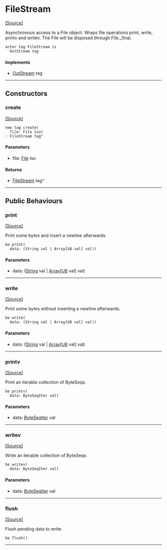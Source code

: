 # FileStream
<span class="source-link">[[Source]](src/files/file_stream.md#L1)</span>

Asynchronous access to a File object. Wraps file operations print, write,
printv and writev. The File will be disposed through File._final.


```pony
actor tag FileStream is
  OutStream tag
```

#### Implements

* [OutStream](builtin-OutStream.md) tag

---

## Constructors

### create
<span class="source-link">[[Source]](src/files/file_stream.md#L8)</span>


```pony
new tag create(
  file: File iso)
: FileStream tag^
```
#### Parameters

*   file: [File](files-File.md) iso

#### Returns

* [FileStream](files-FileStream.md) tag^

---

## Public Behaviours

### print
<span class="source-link">[[Source]](src/files/file_stream.md#L11)</span>


Print some bytes and insert a newline afterwards.


```pony
be print(
  data: (String val | Array[U8 val] val))
```
#### Parameters

*   data: ([String](builtin-String.md) val | [Array](builtin-Array.md)\[[U8](builtin-U8.md) val\] val)

---

### write
<span class="source-link">[[Source]](src/files/file_stream.md#L17)</span>


Print some bytes without inserting a newline afterwards.


```pony
be write(
  data: (String val | Array[U8 val] val))
```
#### Parameters

*   data: ([String](builtin-String.md) val | [Array](builtin-Array.md)\[[U8](builtin-U8.md) val\] val)

---

### printv
<span class="source-link">[[Source]](src/files/file_stream.md#L23)</span>


Print an iterable collection of ByteSeqs.


```pony
be printv(
  data: ByteSeqIter val)
```
#### Parameters

*   data: [ByteSeqIter](builtin-ByteSeqIter.md) val

---

### writev
<span class="source-link">[[Source]](src/files/file_stream.md#L29)</span>


Write an iterable collection of ByteSeqs.


```pony
be writev(
  data: ByteSeqIter val)
```
#### Parameters

*   data: [ByteSeqIter](builtin-ByteSeqIter.md) val

---

### flush
<span class="source-link">[[Source]](src/files/file_stream.md#L35)</span>


Flush pending data to write.


```pony
be flush()
```

---

